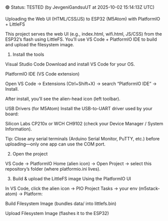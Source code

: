 <!--TEST_STATUS-->🟢 Status: TESTED (by JevgeniGandsuUT at 2025-10-02 15:14:13Z UTC)<!--/TEST_STATUS-->


Uploading the Web UI (HTML/CSS/JS) to ESP32 (M5Atom) with PlatformIO + LittleFS

This project serves the web UI (e.g., index.html, wifi.html, JS/CSS) from the ESP32’s flash using LittleFS. You’ll use VS Code + PlatformIO IDE to build and upload the filesystem image.

1) Install the tools

Visual Studio Code
Download and install VS Code for your OS.

PlatformIO IDE (VS Code extension)

Open VS Code → Extensions (Ctrl+Shift+X) → search “PlatformIO IDE” → Install.

After install, you’ll see the alien-head icon (left toolbar).

USB Drivers (for M5Atom)
Install the USB-to-UART driver used by your board:

Silicon Labs CP210x or WCH CH9102 (check your Device Manager / System Information).

Tip: Close any serial terminals (Arduino Serial Monitor, PuTTY, etc.) before uploading—only one app can use the COM port.


2) Open the project

VS Code → PlatformIO Home (alien icon) → Open Project → select this repository’s folder (where platformio.ini lives).

3) Build & upload the LittleFS image
Using the PlatformIO UI

In VS Code, click the alien icon → PIO Project Tasks → your env (m5stack-atom) → Platform:

Build Filesystem Image (bundles data/ into littlefs.bin)

Upload Filesystem Image (flashes it to the ESP32)


